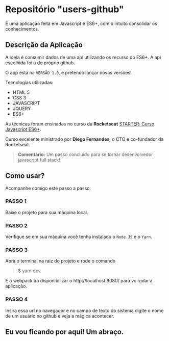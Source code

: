 # Repositório "users-github"
É uma aplicação feita em Javascript e ES6+, com o intuito consolidar os conhecimentos.

## Descrição da Aplicação
A ideia é consumir dados de uma api utilizando os recurso do ES6+. A api escolhida foi a do próprio github.

O app está na `VERSÃO 1.0`, e pretendo lançar novas versões!

Tecnologias utilizadas:
- HTML 5
- CSS 3
- JAVASCRIPT
- JQUERY
- ES6+

As técnicas foram ensinadas no curso da **Rocketseat** [STARTER: Curso Javascript ES6+](https://rocketseat.com.br/).

Curso excelente ministrado por **Diego Fernandes**, o CTO e co-fundador da Rocketseat.

> **Comentário:** Um passo concluído para se tornar desenvolvedor javascript full stack!


## Como usar?
Acompanhe comigo este passo a passo:

### PASSO 1
Baixe o projeto para sua máquina local.

### PASSO 2
Verifique se em sua máquina você tenha instalado o `Node.JS` e o `Yarn`.

### PASSO 3
Abra o terminal na raiz do projeto e rode o comando
> $ yarn dev

E o webpack irá disponibilizar o http://localhost:8080/ para vc rodar a aplicação.

### PASSO 4
Insira essa url no navegador e no campo de texto do sistema digite o nome de um usuário no github e veja a mágica acontecer.

## Eu vou ficando por aqui! Um abraço.